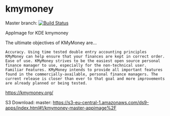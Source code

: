 # kmymoney
Master branch:
[![Build Status](http://aci.pangea.pub/job/kmymoney-master-appimage/badge/icon)](http://aci.pangea.pub/job/kmymoney-master-appimage/)

AppImage for KDE kmymoney

The ultimate objectives of KMyMoney are...

    Accuracy. Using time tested double entry accounting principles KMyMoney can help ensure that your finances are kept in correct order.
    Ease of use. KMyMoney strives to be the easiest open source personal finance manager to use, especially for the non-technical user.
    Familiar Features. KMyMoney intends to provide all important features found in the commercially-available, personal finance managers. The current release is closer than ever to that goal and more improvements are already planned or being tested.

https://kmymoney.org/

S3 Download:
master:
https://s3-eu-central-1.amazonaws.com/ds9-apps/index.html#!/kmymoney-master-appimage%2F
